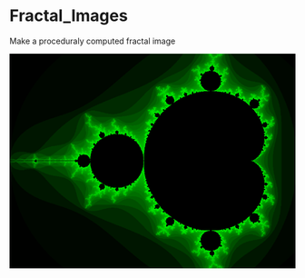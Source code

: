 # Fractal_Images
Make a proceduraly computed fractal image

![Fractal Image](https://github.com/nikkaramessinis/Fractal_Images/blob/master/Fractal%20Creator/Fractal%20Creator/test.bmp)
